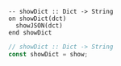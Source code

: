 ```applescript
-- showDict :: Dict -> String
on showDict(dct)
  showJSON(dct)
end showDict
```


```javascript
// showDict :: Dict -> String
const showDict = show;
```